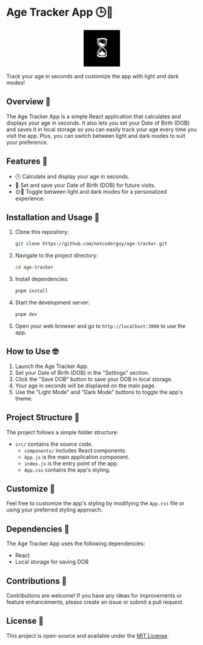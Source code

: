 # Age Tracker App 🕒🎉

<p align="center">
 <img src="./public/favicon-96x96.png" alt="Age Tracker App">
</p>

Track your age in seconds and customize the app with light and dark modes!


## Overview 📝

The Age Tracker App is a simple React application that calculates and displays your age in seconds. It also lets you set your Date of Birth (DOB) and saves it in local storage so you can easily track your age every time you visit the app. Plus, you can switch between light and dark modes to suit your preference.

## Features 🌟

- 🕒 Calculate and display your age in seconds.
- 📅 Set and save your Date of Birth (DOB) for future visits.
- 🌞🌚 Toggle between light and dark modes for a personalized experience.

## Installation and Usage 🚀

1. Clone this repository:

   ```bash
   git clone https://github.com/notcoderguy/age-tracker.git
   ```

2. Navigate to the project directory:

   ```bash
   cd age-tracker
   ```

3. Install dependencies:

   ```bash
   pnpm install
   ```

4. Start the development server:

   ```bash
   pnpm dev
   ```

5. Open your web browser and go to `http://localhost:3000` to use the app.

## How to Use 🤓

1. Launch the Age Tracker App.
2. Set your Date of Birth (DOB) in the "Settings" section.
3. Click the "Save DOB" button to save your DOB in local storage.
4. Your age in seconds will be displayed on the main page.
5. Use the "Light Mode" and "Dark Mode" buttons to toggle the app's theme.

## Project Structure 📂

The project follows a simple folder structure:

- `src/` contains the source code.
  - `components/` includes React components.
  - `App.js` is the main application component.
  - `index.js` is the entry point of the app.
  - `App.css` contains the app's styling.

## Customize 🎨

Feel free to customize the app's styling by modifying the `App.css` file or using your preferred styling approach.

## Dependencies 🧩

The Age Tracker App uses the following dependencies:

- React
- Local storage for saving DOB

## Contributions 🤝

Contributions are welcome! If you have any ideas for improvements or feature enhancements, please create an issue or submit a pull request.

## License 📄

This project is open-source and available under the [MIT License](LICENSE).